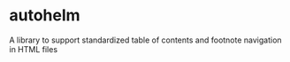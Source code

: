 # autohelm
A library to support standardized table of contents and footnote navigation in HTML files
